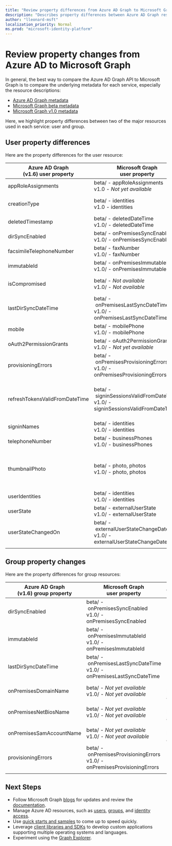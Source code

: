 ```yaml
---
title: "Review property differences from Azure AD Graph to Microsoft Graph | Microsoft Graph"
description: "Describes property differences between Azure AD Graph resources (entities) and Microsoft Graph, in order to help migrate apps accordingly."
author: "lleonard-msft"
localization_priority: Normal
ms.prod: "microsoft-identity-platform"
---
```


# Review property changes from Azure AD to Microsoft Graph

In general, the best way to compare the Azure AD Graph API to Microsoft Graph is to compare the underlying metadata for each service, especially the resource descriptions:

- [Azure AD Graph metadata](https://graph.windows.net/microsoft.com/$metadata?api-version=1.6)
- [Microsoft Graph beta metadata](https://graph.microsoft.com/beta/$metadata)
- [Microsoft Graph v1.0 metadata](https://graph.microsoft.com/v1.0/$metadata)

Here, we highlight property differences between two of the major resources used in each service: user and group.

## User property differences

Here are the property differences for the user resource: 

|Azure AD Graph <br>(v1.6) user property |Microsoft Graph<br>user property|Comments|
|---|---|---|
| appRoleAssignments | beta/ - appRoleAssignments <br> v1.0 - _Not yet available_ | |
| creationType | beta/ - identities <br> v1.0 - identities | Planned only for creationType values of `LocalAccount`. |
| deletedTimestamp| beta/ - deletedDateTime <br> v1.0/ - deletedDateTime | |
| dirSyncEnabled | beta/&nbsp;-&nbsp;onPremisesSyncEnabled <br> v1.0/ - onPremisesSyncEnabled | |
| facsimileTelephoneNumber | beta/ - faxNumber <br> v1.0/ - faxNumber | |
| immutableId | beta/&nbsp;-&nbsp;onPremisesImmutableId <br> v1.0/ - onPremisesImmutableId | |
| isCompromised | beta/ - _Not available_ <br> v1.0/ - _Not available_ | The Microsoft Graph [identity protection](/graph/api/resources/identityprotection-root?view=graph-rest-beta) API provides more sophisticated functionality. |
| lastDirSyncDateTime | beta/&nbsp;-&nbsp;onPremisesLastSyncDateTime <br> v1.0/ - onPremisesLastSyncDateTime | |
| mobile | beta/ - mobilePhone <br> v1.0/ - mobilePhone | |
| oAuth2PermissionGrants | beta/ - oAuth2PermissionGrants <br> v1.0/ - _Not yet available_ ||
| provisioningErrors | beta/&nbsp;-&nbsp;onPremisesProvisioningErrors <br> v1.0/ - onPremisesProvisioningErrors | |
| refreshTokensValidFromDateTime | beta/&nbsp;-&nbsp;signinSessionsValidFromDateTime <br> v1.0/ - signinSessionsValidFromDateTime | The beta/ API cuurrently supports refreshTokensFromDateTime; however, this will be updated shortly and then added to v1.0. |
| signinNames | beta/ - identities <br> v1.0/ - identities | |
| telephoneNumber | beta/ - businessPhones <br> v1.0/ - businessPhones | |
| thumbnailPhoto | beta/ - photo, photos <br> v1.0/ - photo, photos | The Azure AD thumbnail photo is no longer available through Microsoft Graph.  Apps should use the photo or photos API.  (The latter allows apps to specify size.) |
| userIdentities | beta/ - identities <br> v1.0/ - identities | Planned, but not current available.|
| userState | beta/ - externalUserState <br> v1.0/ - externalUserState | |
| userStateChangedOn | beta/&nbsp;-&nbsp;externalUserStateChangeDateTime <br> v1.0/ - externalUserStateChangeDateTime | |
|||

## Group property changes

Here are the property differences for group resources: 

|Azure AD Graph <br>(v1.6) group property |Microsoft Graph<br>user property|Comments|
|---|---|---|
| dirSyncEnabled | beta/&nbsp;-&nbsp;onPremisesSyncEnabled <br> v1.0/ - onPremisesSyncEnabled | |
| immutableId | beta/&nbsp;-&nbsp;onPremisesImmutableId <br> v1.0/ - onPremisesImmutableId | |
| lastDirSyncDateTime | beta/&nbsp;-&nbsp;onPremisesLastSyncDateTime <br> v1.0/ - onPremisesLastSyncDateTime | |
| onPremisesDomainName | beta/ - _Not yet available_ <br> v1.0/ - _Not yet available_ | Planned, but not yet available. |
| onPremisesNetBiosName | beta/ - _Not yet available_ <br> v1.0/ - _Not yet available_ | Planned, but not yet available. |
| onPremisesSamAccountName | beta/ - _Not yet available_ <br> v1.0/ - _Not yeat available_ | Planned, but not yet available. |
| provisioningErrors | beta/&nbsp;-&nbsp;onPremisesProvisioningErrors <br> v1.0/ - onPremisesProvisioningErrors | |
|||

## Next Steps

- Follow Microsoft Graph [blogs](https://developer.microsoft.com/graph/blogs) for updates and review the [documentation](https://developer.microsoft.com/graph).
- Manage Azure AD resources, such as [users](https://docs.microsoft.com/graph/azuread-users-concept-overview), [groups](https://docs.microsoft.com/graph/office365-groups-concept-overview), and [identity access](https://docs.microsoft.com/graph/azuread-identity-access-management-concept-overview).
- Use [quick starts and samples](https://developer.microsoft.com/graph/get-started) to come up to speed quickly.
- Leverage [client libraries and SDKs](https://developer.microsoft.com/graph/get-started) to develop custom applications supporting multiple operating systems and languages.
- Experiment using the [Graph Explorer](https://aka.ms/ge).
